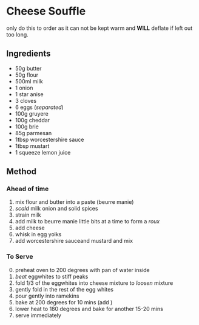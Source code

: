 # Cheese Souffle
only do this to order as it can not be kept warm and **WILL** deflate if 
left out too long.

## Ingredients
- 50g butter
- 50g flour
- 500ml milk
- 1 onion
- 1 star anise
- 3 cloves
- 6 eggs ($separated$)
- 100g gruyere
- 100g cheddar
- 100g brie
- 85g parmesan
- 1tbsp worcestershire sauce
- 1tbsp mustart
- 1 squeeze lemon juice

## Method
### Ahead of time
1. mix flour and butter into a paste (beurre manie)
2. $scald$ milk onion and solid spices 
3. strain milk
4. add milk to beurre manie little bits at a time to form a $roux$ 
6. add cheese
7. whisk in egg yolks
8. add worcestershire sauceand mustard and mix

### To Serve
0. preheat oven to 200 degrees with pan of water inside
1. $beat$ eggwhites to stiff peaks
2. fold 1/3 of the eggwhites into cheese mixture to $loosen$ mixture
3. gently fold in the rest of the egg whites
4. pour gently into ramekins
5. bake at 200 degrees for 10 mins (add )
6. lower heat to 180 degrees and bake for another 15-20 mins
7. serve immediately
